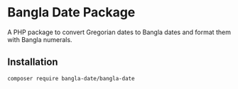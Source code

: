 # Bangla Date Package

A PHP package to convert Gregorian dates to Bangla dates and format them with Bangla numerals.

## Installation
```bash
composer require bangla-date/bangla-date
